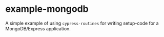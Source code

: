 # example-mongodb

A simple example of using `cypress-routines` for writing setup-code for a MongoDB/Express application.
